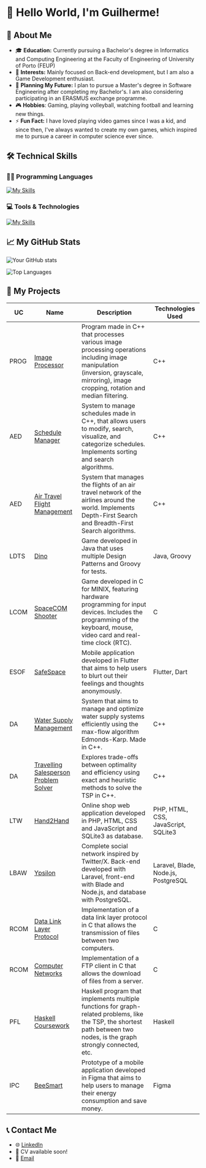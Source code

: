 # 👋 Hello World, I'm Guilherme!

## 🚀 About Me

- 🎓 **Education:** Currently pursuing a Bachelor's degree in Informatics and Computing Engineering at the Faculty of Engineering of University of Porto (FEUP)
- 🔭 **Interests:** Mainly focused on Back-end development, but I am also a Game Development enthusiast.
- 💫 **Planning My Future:** I plan to pursue a Master's degree in Software Engineering after completing my Bachelor's. I am also considering participating in an ERASMUS exchange programme.
- 🎮 **Hobbies**: Gaming, playing volleyball, watching football and learning new things.
- ⚡ **Fun Fact:** I have loved playing video games since I was a kid, and since then, I've always wanted to create my own games, which inspired me to pursue a career in computer science ever since.

## 🛠️ Technical Skills

### 👨‍💻 Programming Languages
[![My Skills](https://skillicons.dev/icons?i=c,cpp,bash,html,css,js,php,py,java,haskell,dart,flutter,regex)](https://skillicons.dev)

### 💻 Tools & Technologies
[![My Skills](https://skillicons.dev/icons?i=laravel,postgres,firebase,sqlite,clion,idea,pycharm,vscode,docker,git,github,gitlab,figma,md,windows,linux)](https://skillicons.dev)

## 📈 My GitHub Stats

![Your GitHub stats](https://github-readme-stats.vercel.app/api?username=GuilhermeRego&show_icons=true&theme=default)

![Top Languages](https://github-readme-stats.vercel.app/api/top-langs/?username=GuilhermeRego&layout=compact&theme=default)

## 📂 My Projects

| UC   | Name                                                                 | Description                                                                                                                                            | Technologies Used                                                                 |
|------|----------------------------------------------------------------------|--------------------------------------------------------------------------------------------------------------------------------------------------------|----------------------------------------------------------------------------------|
| PROG | [Image Processor](https://github.com/GuilhermeRego/Projeto-PROG)     | Program made in C++ that processes various image processing operations including image manipulation (inversion, grayscale, mirroring), image cropping, rotation and median filtering. | C++                                                                              |
| AED  | [Schedule Manager](https://github.com/goncalo-oliveira18/AED2324_PRJ1_G64) | System to manage schedules made in C++, that allows users to modify, search, visualize, and categorize schedules. Implements sorting and search algorithms. | C++                                                                              |
| AED  | [Air Travel Flight Management](https://github.com/goncalo-oliveira18/AED2324_PRJ2_G64) | System that manages the flights of an air travel network of the airlines around the world. Implements Depth-First Search and Breadth-First Search algorithms. | C++                                                                              |
| LDTS | [Dino](https://github.com/GuilhermeRego/Dino-LDTS)                   | Game developed in Java that uses multiple Design Patterns and Groovy for tests.                                                                         | Java, Groovy                                                                     |
| LCOM | [SpaceCOM Shooter](https://github.com/GuilhermeRego/LCOM)            | Game developed in C for MINIX, featuring hardware programming for input devices. Includes the programming of the keyboard, mouse, video card and real-time clock (RTC). | C                                                                         |
| ESOF | [SafeSpace](https://github.com/FEUP-LEIC-ES-2023-24/2LEIC02T5)       | Mobile application developed in Flutter that aims to help users to blurt out their feelings and thoughts anonymously.                                    | Flutter, Dart                                                                          |
| DA   | [Water Supply Management](https://github.com/GuilhermeRego/DA2324_PRJ1_G29) | System that aims to manage and optimize water supply systems efficiently using the max-flow algorithm Edmonds-Karp. Made in C++.                         | C++                                                                              |
| DA   | [Travelling Salesperson Problem Solver](https://github.com/GuilhermeRego/DA2324_PRJ2_G29) | Explores trade-offs between optimality and efficiency using exact and heuristic methods to solve the TSP in C++.                                         | C++                                                                              |
| LTW  | [Hand2Hand](https://github.com/GuilhermeRego/Hand2Hand-LTW)          | Online shop web application developed in PHP, HTML, CSS and JavaScript and SQLite3 as database.                                                         | PHP, HTML, CSS, JavaScript, SQLite3                                              |
| LBAW | [Ypsilon](https://github.com/GuilhermeRego/ypsilon)                  | Complete social network inspired by Twitter/X. Back-end developed with Laravel, front-end with Blade and Node.js, and database with PostgreSQL.          | Laravel, Blade, Node.js, PostgreSQL                                              |
| RCOM | [Data Link Layer Protocol](https://github.com/GuilhermeRego/DataLinkProtocol-RCOM-LAB1) | Implementation of a data link layer protocol in C that allows the transmission of files between two computers.                                           | C                                                                                |
| RCOM | [Computer Networks](https://github.com/GuilhermeRego/ComputerNetworks-RCOM-LAB2) | Implementation of a FTP client in C that allows the download of files from a server.                                                                    | C                                                                                |
| PFL  | [Haskell Coursework](https://github.com/GuilhermeRego/PFL_TP1_T09_G01) | Haskell program that implements multiple functions for graph-related problems, like the TSP, the shortest path between two nodes, is the graph strongly connected, etc. | Haskell                                                                          |
| IPC  | [BeeSmart](https://github.com/GuilhermeRego/BeeSmart-IPC)            | Prototype of a mobile application developed in Figma that aims to help users to manage their energy consumption and save money.                          | Figma                                                                            |

## 📞 Contact Me

- 🌐 [LinkedIn](https://www.linkedin.com/in/guilherme-rego-a34952258/)
- 📄 CV available soon!
- 📧 [Email](mailto:guilhermesilveirarego@gmail.com)
